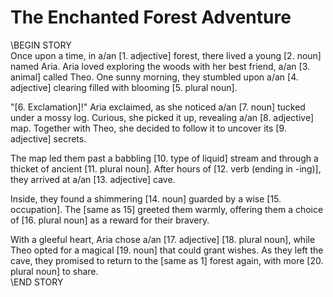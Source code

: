 # The Enchanted Forest Adventure

\\BEGIN STORY  
Once upon a time, in a/an [1. adjective] forest, there lived a young [2. noun] named Aria. Aria loved exploring the woods with her best friend, a/an [3. animal] called Theo. One sunny morning, they stumbled upon a/an [4. adjective] clearing filled with blooming [5. plural noun].

"[6. Exclamation]!" Aria exclaimed, as she noticed a/an [7. noun] tucked under a mossy log. Curious, she picked it up, revealing a/an [8. adjective] map. Together with Theo, she decided to follow it to uncover its [9. adjective] secrets.

The map led them past a babbling [10. type of liquid] stream and through a thicket of ancient [11. plural noun]. After hours of [12. verb (ending in -ing)], they arrived at a/an [13. adjective] cave.

Inside, they found a shimmering [14. noun] guarded by a wise [15. occupation]. The [same as 15] greeted them warmly, offering them a choice of [16. plural noun] as a reward for their bravery.

With a gleeful heart, Aria chose a/an [17. adjective] [18. plural noun], while Theo opted for a magical [19. noun] that could grant wishes. As they left the cave, they promised to return to the [same as 1] forest again, with more [20. plural noun] to share.  
\\END STORY